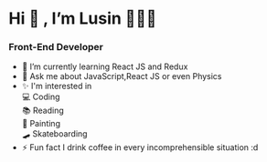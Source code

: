   <h1>Hi 👋 , I’m Lusin 👩🏼‍💻 </h1>
<h3> Front-End Developer</h3>  

- 🌱 I’m currently learning React JS and Redux
- 💬 Ask me about JavaScript,React JS or even Physics
- ✨ I'm interested in <br>
     💻 Coding <br>
		 📚 Reading <br>
     🎨 Painting <br>
		🛹 Skateboarding 
 - ⚡ Fun fact I drink coffee in every incomprehensible situation :d


<!---
luusin/luusin is a ✨ special ✨ repository because its `README.md` (this file) appears on your GitHub profile.
You can click the Preview link to take a look at your changes.
--->

